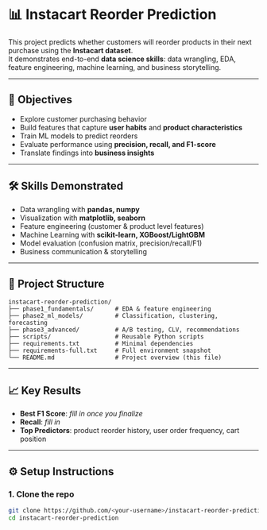 # 📊 Instacart Reorder Prediction  

This project predicts whether customers will reorder products in their next purchase using the **Instacart dataset**.  
It demonstrates end-to-end **data science skills**: data wrangling, EDA, feature engineering, machine learning, and business storytelling.  

---

## 🎯 Objectives  
- Explore customer purchasing behavior  
- Build features that capture **user habits** and **product characteristics**  
- Train ML models to predict reorders  
- Evaluate performance using **precision, recall, and F1-score**  
- Translate findings into **business insights**  

---

## 🛠️ Skills Demonstrated  
- Data wrangling with **pandas, numpy**  
- Visualization with **matplotlib, seaborn**  
- Feature engineering (customer & product level features)  
- Machine Learning with **scikit-learn, XGBoost/LightGBM**  
- Model evaluation (confusion matrix, precision/recall/F1)  
- Business communication & storytelling  

---

## 📂 Project Structure
```text
instacart-reorder-prediction/
├── phase1_fundamentals/      # EDA & feature engineering
├── phase2_ml_models/         # Classification, clustering, forecasting
├── phase3_advanced/          # A/B testing, CLV, recommendations
├── scripts/                  # Reusable Python scripts
├── requirements.txt          # Minimal dependencies
├── requirements-full.txt     # Full environment snapshot
└── README.md                 # Project overview (this file)
```

---

## 📈 Key Results  
- **Best F1 Score**: *fill in once you finalize*  
- **Recall**: *fill in*  
- **Top Predictors**: product reorder history, user order frequency, cart position  

---

## ⚙️ Setup Instructions  

### 1. Clone the repo  
```bash
git clone https://github.com/<your-username>/instacart-reorder-prediction.git
cd instacart-reorder-prediction

